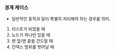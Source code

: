 ### 경계 케이스 

* 일반적인 동작과 달리 특별히 처리해야 하는 경우를 의미.

1. 리스트가 비었을 때
2. 노드가 하나만 있을 때
3. 맨 앞/맨 끝을 건드릴 때
4. 인덱스 범위를 벗어날 때
